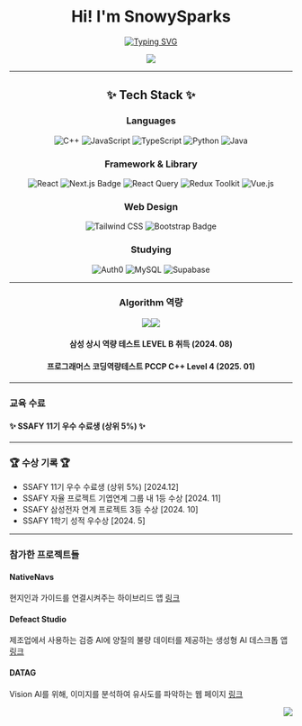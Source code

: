 <div align="center"> 
  
 # Hi! I'm SnowySparks

[![Typing SVG](https://readme-typing-svg.demolab.com?font=Fira+Code&weight=500&size=22&pause=1000&center=true&vCenter=true&repeat=false&width=435&lines=Welcome+To+MY+Develop+PORTFOLIO)](https://git.io/typing-svg)

 <img src="https://capsule-render.vercel.app/api?type=waving&color=gradient&height=180&text=SnowySparks&animation=fadeIn&fontColor=00BBF4&fontSize=70" />

 ---

## ✨ Tech Stack ✨ ##
 
###  Languages
![C++](https://img.shields.io/badge/C%2B%2B-00599C?logo=cplusplus&logoColor=fff&style=for-the-badge)
![JavaScript](https://img.shields.io/badge/JavaScript-F7DF1E?logo=javascript&logoColor=000&style=for-the-badge)
![TypeScript](https://img.shields.io/badge/TypeScript-3178C6?logo=typescript&logoColor=fff&style=for-the-badge)
![Python](https://img.shields.io/badge/Python-3776AB.svg?&style=for-the-badge&logo=Python&logoColor=white)
![Java](https://img.shields.io/badge/Java-007396.svg?&style=for-the-badge&logo=Java&logoColor=white)

### Framework & Library 
![React](https://img.shields.io/badge/React-61DAFB?logo=react&logoColor=000&style=for-the-badge)
![Next.js Badge](https://img.shields.io/badge/Next.js-000?logo=nextdotjs&logoColor=fff&style=for-the-badge)
![React Query](https://img.shields.io/badge/React%20Query-FF4154?logo=reactquery&logoColor=fff&style=for-the-badge)
![Redux Toolkit](https://img.shields.io/badge/Redux-764ABC?logo=redux&logoColor=fff&style=for-the-badge)
![Vue.js](https://img.shields.io/badge/Vue.js-4FC08D?logo=vuedotjs&logoColor=fff&style=for-the-badge)

### Web Design
![Tailwind CSS](https://img.shields.io/badge/Tailwind%20CSS-06B6D4?logo=tailwindcss&logoColor=fff&style=for-the-badge)
![Bootstrap Badge](https://img.shields.io/badge/Bootstrap-7952B3?logo=bootstrap&logoColor=fff&style=for-the-badge)


### Studying 
![Auth0](https://img.shields.io/badge/Auth0-EB5424?logo=auth0&logoColor=fff&style=for-the-badge)
![MySQL](https://img.shields.io/badge/MySQL-4479A1?logo=mysql&logoColor=fff&style=for-the-badge)
![Supabase](https://img.shields.io/badge/Supabase-3FCF8E?logo=supabase&logoColor=fff&style=for-the-badge)


---
### Algorithm 역량
<a herf = "https://www.acmicpc.net/user/rain_detals"><img src ="http://mazassumnida.wtf/api/generate_badge?boj=rain_detals"/></a><a herf = "https://www.acmicpc.net/user/rain_detals"><img src="http://mazandi.herokuapp.com/api?handle=rain_detals&theme=dark"/></a>
#### 삼성 상시 역량 테스트 LEVEL B 취득 (2024. 08)
#### 프로그래머스 코딩역량테스트 PCCP C++ Level 4 (2025. 01)

---
<div align="left"> 
  
### 교육 수료
#### ✨ SSAFY 11기 우수 수료생 (상위 5%) ✨

---
### 🏆 수상 기록 🏆

- SSAFY 11기 우수 수료생 (상위 5%) [2024.12]
- SSAFY 자율 프로젝트 기엽연계 그룹 내 1등 수상 [2024. 11]
- SSAFY 삼성전자 연계 프로젝트 3등 수상 [2024. 10]
- SSAFY 1학기 성적 우수상 [2024. 5]


</div> 

---  

<div align="left"> 


### 참가한 프로젝트들

#### NativeNavs  
현지인과 가이드를 연결시켜주는 하이브리드 앱 [링크](https://github.com/SnowySparks/NativeNavs)

#### Defeact Studio  
제조업에서 사용하는 검증 AI에 양질의 불량 데이터를 제공하는 생성형 AI 데스크톱 앱 [링크](https://github.com/SnowySparks/Defect-Studio)

#### DATAG  
Vision AI를 위해, 이미지를 분석하여 유사도를 파악하는 웹 페이지 [링크](https://github.com/SnowySparks/DATAG)


</div>

<div align="right"> 

<a href="https://hits.seeyoufarm.com"><img src="https://hits.seeyoufarm.com/api/count/incr/badge.svg?url=https%3A%2F%2Fgithub.com%2FSnowySparks%2FSnowyspark&count_bg=%236E99ED&title_bg=%23F250FF&icon=&icon_color=%23DD6666&title=Today&edge_flat=false"/></a>
 
</div>


</div>
